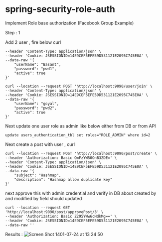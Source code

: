 # spring-security-role-auth
Implement Role base authorization (Facebook Group Example)

Step : 1 

Add 2 user , fire below curl

```curl --location --request POST 'http://localhost:9090/user/join' \
--header 'Content-Type: application/json' \
--header 'Cookie: JSESSIONID=14E9CEF5EFE59D531121E2095C745E0A' \
--data-raw '{
    "userName": "Basant",
    "password": "pwd1",
    "active": true
}'
```

```
curl --location --request POST 'http://localhost:9090/user/join' \
--header 'Content-Type: application/json' \
--header 'Cookie: JSESSIONID=14E9CEF5EFE59D531121E2095C745E0A' \
--data-raw '{
    "userName": "goyal",
    "password": "pwd2",
    "active": true
}'
```

Next update one user role as admin like below either from DB or from API 

```
update users_authentication_tbl set roles="ROLE_ADMIN" where id=2
```

Next create a post with user , curl 

```
curl --location --request POST 'http://localhost:9090/post/create' \
--header 'Authorization: Basic QmFzYW50OnB3ZDE=' \
--header 'Content-Type: application/json' \
--header 'Cookie: JSESSIONID=14E9CEF5EFE59D531121E2095C745E0A' \
--data-raw '{
    "subject": "Hashmap",
    "description": "Hashmap allow duplicate key"
}'
```

next approve this with admin credential and verify in DB about created by and modified by field should updated 

```
curl --location --request GET 'http://localhost:9090/post/approvePost/3' \
--header 'Authorization: Basic Z295YWw6cHdkMg==' \
--header 'Cookie: JSESSIONID=14E9CEF5EFE59D531121E2095C745E0A' \
--data-raw ''
```


Results :
![Screen Shot 1401-07-24 at 13 24 50](https://user-images.githubusercontent.com/25712816/196024642-d4ecf262-9030-4fe2-b234-758eeb665fe3.png)

